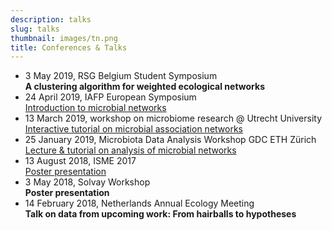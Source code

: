 ```yaml
---
description: talks
slug: talks
thumbnail: images/tn.png
title: Conferences & Talks
---
```


<ul>
  <li>3 May 2019, RSG Belgium Student Symposium <br /> <b> A clustering algorithm for weighted ecological networks </b>
  </li>
  <li>24 April 2019, IAFP European Symposium <br /> <a href="https://iafp.confex.com/iafp/euro19/meetingapp.cgi/Paper/19152">Introduction to microbial networks</a>
  </li>
  <li>13 March 2019, workshop on microbiome research @ Utrecht University <br /> <a href="https://ramellose.github.io/networktutorials/">Interactive tutorial on microbial association networks</a>
  </li>
  <li>25 January 2019, Microbiota Data Analysis Workshop GDC ETH Zürich <br /> <a href="https://ramellose.github.io/networktutorials/">Lecture & tutorial on analysis of microbial networks</a>
  </li>
  <li>13 August 2018, ISME 2017 <br /> <a href="https://www.morressier.com/article/5b5199bfb1b87b000ecee5ad">Poster presentation</a>
  </li>
  <li>3 May 2018, Solvay Workshop <br /> <b>Poster presentation</b>
  </li>
  <li>14 February 2018, Netherlands Annual Ecology Meeting</b> <br /> <b>Talk on data from upcoming work: From hairballs to hypotheses</b>
  </li>
</ul>
